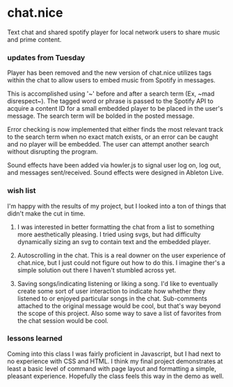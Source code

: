 # chat.nice
Text chat and shared spotify player for local network users to share music and prime content.

### updates from Tuesday
Player has been removed and the new version of chat.nice utilizes tags within the chat to allow users to embed music from Spotify in messages.

This is accomplished using '~' before and after a search term (Ex, ~mad disrespect~). The tagged word or phrase is passed to the Spotify API to acquire a content ID for a small embedded player to be placed in the user's message. The search term will be bolded in the posted message. 

Error checking is now implemented that either finds the most relevant track to the search term when no exact match exists, or an error can be caught and no player will be embedded. The user can attempt another search without disrupting the program.

Sound effects have been added via howler.js to signal user log on, log out, and messages sent/received. Sound effects were designed in Ableton Live.

### wish list
I'm happy with the results of my project, but I looked into a ton of things that didn't make the cut in time.

1. I was interested in better formatting the chat from a list to something more aesthetically pleasing. I tried using svgs, but had difficulty dynamically sizing an svg to contain text and the embedded player.

2. Autoscrolling in the chat. This is a real downer on the user experience of chat.nice, but I just could not figure out how to do this. I imagine ther's a simple solution out there I haven't stumbled across yet.

3. Saving songs/indicating listening or liking a song. I'd like to eventually create some sort of user interaction to indicate how whether they listened to or enjoyed particular songs in the chat. Sub-comments attached to the original message would be cool, but that's way beyond the scope of this project. Also some way to save a list of favorites from the chat session would be cool.

### lessons learned
Coming into this class I was fairly proficient in Javascript, but I had next to no experience with CSS and HTML. I think my final project demonstrates at least a basic level of command with page layout and formatting a simple, pleasant experience. Hopefully the class feels this way in the demo as well. 
